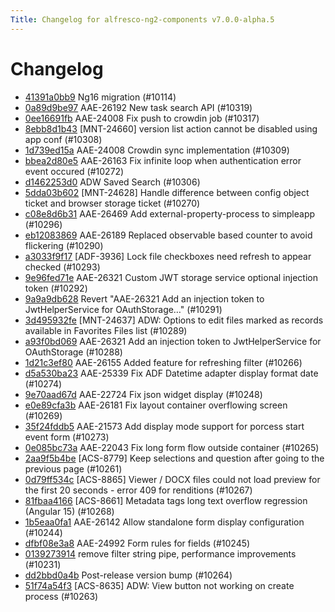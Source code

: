 ```yaml
---
Title: Changelog for alfresco-ng2-components v7.0.0-alpha.5
---
```


# Changelog

- [41391a0bb9](https://github.com/Alfresco/alfresco-ng2-components/commit/41391a0bb9) Ng16 migration (#10114)
- [0a89d9be97](https://github.com/Alfresco/alfresco-ng2-components/commit/0a89d9be97) AAE-26192 New task search API (#10319)
- [0ee16691fb](https://github.com/Alfresco/alfresco-ng2-components/commit/0ee16691fb) AAE-24008 Fix push to crowdin job (#10317)
- [8ebb8d1b43](https://github.com/Alfresco/alfresco-ng2-components/commit/8ebb8d1b43) [MNT-24660] version list action cannot be disabled using app conf (#10308)
- [1d739ed15a](https://github.com/Alfresco/alfresco-ng2-components/commit/1d739ed15a) AAE-24008 Crowdin sync implementation (#10309)
- [bbea2d80e5](https://github.com/Alfresco/alfresco-ng2-components/commit/bbea2d80e5) AAE-26163 Fix infinite loop when authentication error event occured (#10272)
- [d1462253d0](https://github.com/Alfresco/alfresco-ng2-components/commit/d1462253d0) ADW Saved Search  (#10306)
- [5dda03b602](https://github.com/Alfresco/alfresco-ng2-components/commit/5dda03b602) [MNT-24628] Handle difference between config object ticket and browser storage ticket (#10270)
- [c08e8d6b31](https://github.com/Alfresco/alfresco-ng2-components/commit/c08e8d6b31) AAE-26469 Add external-property-process to simpleapp (#10296)
- [eb12083869](https://github.com/Alfresco/alfresco-ng2-components/commit/eb12083869) AAE-26189 Replaced observable based counter to avoid flickering (#10290)
- [a3033f9f17](https://github.com/Alfresco/alfresco-ng2-components/commit/a3033f9f17) [ADF-3936] Lock file checkboxes need refresh to appear checked (#10293)
- [9e96fed71e](https://github.com/Alfresco/alfresco-ng2-components/commit/9e96fed71e) AAE-26321 Custom JWT storage service optional injection token (#10292)
- [9a9a9db628](https://github.com/Alfresco/alfresco-ng2-components/commit/9a9a9db628) Revert &#34;AAE-26321 Add an injection token to JwtHelperService for OAuthStorage…&#34; (#10291)
- [3d495932fe](https://github.com/Alfresco/alfresco-ng2-components/commit/3d495932fe) [MNT-24637] ADW: Options to edit files marked as records available in Favorites Files list (#10289)
- [a93f0bd069](https://github.com/Alfresco/alfresco-ng2-components/commit/a93f0bd069) AAE-26321 Add an injection token to JwtHelperService for OAuthStorage (#10288)
- [1d21c3ef80](https://github.com/Alfresco/alfresco-ng2-components/commit/1d21c3ef80) AAE-26155 Added feature for refreshing filter (#10266)
- [d5a530ba23](https://github.com/Alfresco/alfresco-ng2-components/commit/d5a530ba23) AAE-25339 Fix ADF Datetime adapter display format date (#10274)
- [9e70aad67d](https://github.com/Alfresco/alfresco-ng2-components/commit/9e70aad67d) AAE-22724 Fix json widget display (#10248)
- [e0e89cfa3b](https://github.com/Alfresco/alfresco-ng2-components/commit/e0e89cfa3b) AAE-26181 Fix layout container overflowing screen (#10269)
- [35f24fddb5](https://github.com/Alfresco/alfresco-ng2-components/commit/35f24fddb5) AAE-21573 Add display mode support for porcess start event form (#10273)
- [0e085bc73a](https://github.com/Alfresco/alfresco-ng2-components/commit/0e085bc73a) AAE-22043 Fix long form flow outside container (#10265)
- [2aa9f5b4be](https://github.com/Alfresco/alfresco-ng2-components/commit/2aa9f5b4be) [ACS-8779] Keep selections and question after going to the previous page (#10261)
- [0d79ff534c](https://github.com/Alfresco/alfresco-ng2-components/commit/0d79ff534c) [ACS-8865] Viewer / DOCX files could not load preview for the first 20 seconds - error 409 for renditions (#10267)
- [81fbaa4166](https://github.com/Alfresco/alfresco-ng2-components/commit/81fbaa4166) [ACS-8661] Metadata tags long text overflow regression (Angular 15) (#10268)
- [1b5eaa0fa1](https://github.com/Alfresco/alfresco-ng2-components/commit/1b5eaa0fa1) AAE-26142 Allow standalone form display configuration (#10244)
- [dfbf08e3a8](https://github.com/Alfresco/alfresco-ng2-components/commit/dfbf08e3a8) AAE-24992 Form rules for fields (#10245)
- [0139273914](https://github.com/Alfresco/alfresco-ng2-components/commit/0139273914) remove filter string pipe, performance improvements (#10231)
- [dd2bbd0a4b](https://github.com/Alfresco/alfresco-ng2-components/commit/dd2bbd0a4b) Post-release version bump (#10264)
- [51f74a54f3](https://github.com/Alfresco/alfresco-ng2-components/commit/51f74a54f3) [ACS-8635] ADW: View button not working on create process (#10263)

